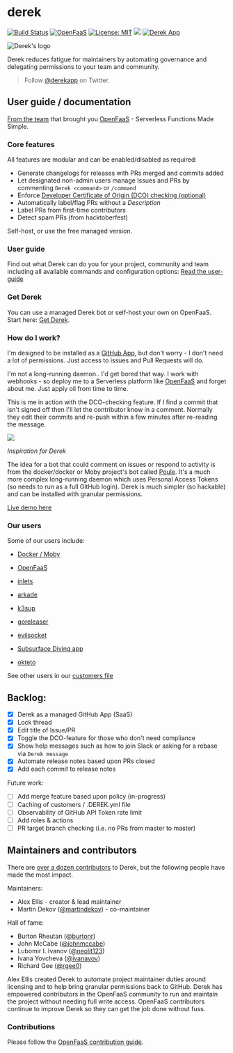 # derek

[![Build Status](https://travis-ci.com/alexellis/derek.svg?branch=master)](https://travis-ci.com/alexellis/derek)
[![OpenFaaS](https://img.shields.io/badge/openfaas-serverless-blue.svg)](https://www.openfaas.com)
[![License: MIT](https://img.shields.io/badge/License-MIT-yellow.svg)](https://opensource.org/licenses/MIT)
[![](https://godoc.org/github.com/alexellis/derek?status.svg)](https://godoc.org/github.com/alexellis/derek)
[![Derek App](https://alexellis.o6s.io/badge?owner=alexellis&repo=derek)](https://github.com/alexellis/derek/)

![Derek's logo](https://pbs.twimg.com/media/DPo4OyrWsAAOk_i.png)

Derek reduces fatigue for maintainers by automating governance and delegating permissions to your team and community.

> Follow [@derekapp](https://twitter.com/derekapp) on Twitter.

## User guide / documentation

[From the team](https://github.com/alexellis/derek#maintainers-and-contributors) that brought you [OpenFaaS](https://www.openfaas.com) - Serverless Functions Made Simple.

### Core features

All features are modular and can be enabled/disabled as required:

* Generate changelogs for releases with PRs merged and commits added
* Let designated non-admin users manage Issues and PRs by commenting `Derek <command>` or `/command`
* Enforce [Developer Certificate of Origin (DCO) checking (optional)](https://developercertificate.org)
* Automatically label/flag PRs without a *Description*
* Label PRs from first-time contributors
* Detect spam PRs (from hacktoberfest)

Self-host, or use the free managed version.

### User guide

Find out what Derek can do you for your project, community and team including all available commands and configuration options: [Read the user-guide](./USER_GUIDE.md)

### Get Derek

You can use a managed Derek bot or self-host your own on OpenFaaS. Start here: [Get Derek](GET.md).

### How do I work?

I'm designed to be installed as a [GitHub App](https://developer.github.com/apps/building-integrations/setting-up-and-registering-github-apps/), but don't worry - I don't need a lot of permissions. Just access to issues and Pull Requests will do.

I'm not a long-running daemon.. I'd get bored that way. I work with webhooks - so deploy me to a Serverless platform like [OpenFaaS](https://github.com/alexellis/faas) and forget about me. Just apply oil from time to time.

This is me in action with the DCO-checking feature. If I find a commit that isn't signed off then I'll let the contributor know in a comment. Normally they edit their commits and re-push within a few minutes after re-reading the message.

![](https://user-images.githubusercontent.com/6358735/29704343-542a36da-8971-11e7-871e-da30c8e86cae.png)

*Inspiration for Derek*

The idea for a bot that could comment on issues or respond to activity is from the docker/docker or Moby project's bot called [Poule](https://github.com/icecrime/poule). It's a much more complex long-running daemon which uses Personal Access Tokens (so needs to run as a full GitHub login). Derek is much simpler (so hackable) and can be installed with granular permissions.

[Live demo here](https://twitter.com/alexellisuk/status/905694832445804544)

### Our users

Some of our users include:

* [Docker / Moby](https://github.com/moby/moby/issues/35736)

* [OpenFaaS](https://github.com/openfaas/faas-cli/issues/85)

* [inlets](https://github.com/inlets/inlets)

* [arkade](https://github.com/alexellis/arkade)

* [k3sup](https://github.com/alexellis/k3sup)

* [goreleaser](https://github.com/goreleaser/goreleaser/commit/9d418755dd9f37589f5a97f34b2c47e2e2f1325a)

* [evilsocket](https://github.com/evilsocket)

* [Subsurface Diving app](https://github.com/Subsurface-divelog/subsurface/pull/1748)

* [okteto](https://github.com/okteto/okteto)

See other users in our [customers file](./.CUSTOMERS)

## Backlog:

* [x] Derek as a managed GitHub App (SaaS)
* [x] Lock thread
* [x] Edit title of Issue/PR
* [x] Toggle the DCO-feature for those who don't need compliance
* [x] Show help messages such as how to join Slack or asking for a rebase via `Derek message`
* [x] Automate release notes based upon PRs closed
* [x] Add each commit to release notes

Future work:

* [ ] Add merge feature based upon policy (in-progress)
* [ ] Caching of customers / .DEREK.yml file
* [ ] Observability of GitHub API Token rate limit
* [ ] Add roles & actions
* [ ] PR target branch checking (i.e. no PRs from master to master)

## Maintainers and contributors

There are [over a dozen contributors](https://github.com/alexellis/derek/graphs/contributors) to Derek, but the following people have made the most impact.

Maintainers:

* Alex Ellis - creator & lead maintainer
* Martin Dekov ([@martindekov](https://github.com/martindekov)) - co-maintainer

Hall of fame:

* Burton Rheutan ([@burtonr](https://github.com/burtonr))
* John McCabe ([@johnmccabe](https://github.com/johnmccabe))
* Lubomir I. Ivanov ([@neolit123](https://github.com/neolit123))
* Ivana Yovcheva ([@ivanayov](https://github.com/ivanayov))
* Richard Gee ([@rgee0](https://github.com/rgee0))

Alex Ellis created Derek to automate project maintainer duties around licensing and to help bring granular permissions back to GitHub. Derek has empowered contributors in the OpenFaaS community to run and maintain the project without needing full write access. OpenFaaS contributors continue to improve Derek so they can get the job done without fuss.

### Contributions

Please follow the [OpenFaaS contribution guide](https://github.com/openfaas/faas/blob/master/CONTRIBUTING.md).
